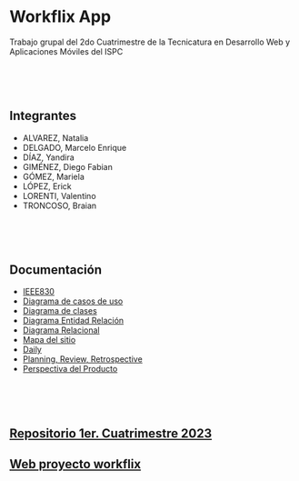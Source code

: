 # Workflix App
Trabajo grupal del 2do Cuatrimestre de la Tecnicatura en Desarrollo Web y Aplicaciones Móviles del ISPC

### </div><br /><br /></b>

## Integrantes
- ALVAREZ, Natalia
- DELGADO, Marcelo Enrique
- DÍAZ, Yandira
- GIMÉNEZ, Diego Fabian
- GÓMEZ, Mariela
- LÓPEZ, Erick
- LORENTI, Valentino
- TRONCOSO, Braian

### </div><br /><br /></b>
## Documentación

* [IEEE830](https://github.com/grupo-ispc-2023-2-0/workflix-app/wiki/Documento-IEEE830)
* [Diagrama de casos de uso](https://github.com/grupo-ispc-2023-2-0/workflix-app/wiki/Diagrama-de-casos-de-uso)
* [Diagrama de clases](https://github.com/grupo-ispc-2023-2-0/workflix-app/wiki/Diagrama-de-clases)
* [Diagrama Entidad Relación](https://github.com/grupo-ispc-2023-2-0/workflix-app/wiki/Diagrama-Entidad%E2%80%90Relaci%C3%B3n)
* [Diagrama Relacional](https://github.com/grupo-ispc-2023-2-0/workflix-app/wiki/Diagrama-Relacional)
* [Mapa del sitio](https://github.com/grupo-ispc-2023-2-0/workflix-app/wiki/Mapa-del-sitio)
* [Daily](https://github.com/orgs/grupo-ispc-2023-2-0/discussions)
* [Planning, Review, Retrospective](https://github.com/grupo-ispc-2023-2-0/workflix-app/wiki/Planning-%E2%80%90-Retrospective-%E2%80%90-Review)
* [Perspectiva del Producto](https://github.com/grupo-ispc-2023-2-0/workflix-app/wiki/Perspectiva-del-producto)

### </div><br /><br /></b>
## [Repositorio 1er. Cuatrimestre 2023](https://github.com/grupo-ispc-2023/workflix)
## [Web proyecto workflix](https://workflix.com.ar)
